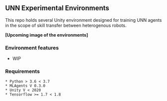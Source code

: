 ## UNN Experimental Environments 

This repo holds several Unity environment designed for training UNN agents in the scope of skill transfer between heterogenous robots. 

**[Upcoming image of the environments]**

### Environment features 

* WIP 


### Requirements 
    * Python > 3.6 < 3.7
    * MLAgents V 0.3.0
    * Unity V < 2020
    * Tensorflow >= 1.7 < 1.8 
